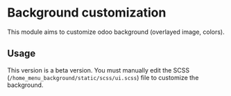 # Background customization

This module aims to customize odoo background (overlayed image, colors).

## Usage

This version is a beta version. You must manually edit the SCSS (`/home_menu_background/static/scss/ui.scss`) file to customize the background.